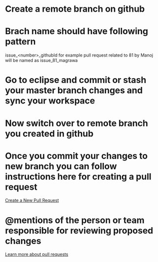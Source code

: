 # Create a remote branch on github
# Brach name should have following pattern
issue_\<number\>_githubId  for example pull request related to 81 by Manoj will be named as issue_81_magrawa
# Go to eclipse and commit or stash your master branch changes and sync your workspace
# Now switch over to remote branch you created in github
# Once you commit your changes to new branch you can follow instructions here for creating a pull request
[Create a New Pull Request](https://help.github.com/articles/creating-a-pull-request/)
# @mentions of the person or team responsible for reviewing proposed changes

[Learn more about pull requests](https://help.github.com/articles/about-pull-requests/)
